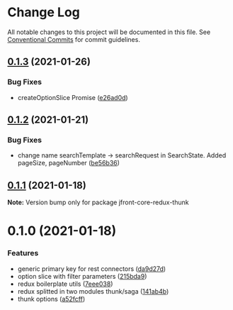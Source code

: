 # Change Log

All notable changes to this project will be documented in this file.
See [Conventional Commits](https://conventionalcommits.org) for commit guidelines.

## [0.1.3](https://github.com/Jepria/jfront-core/compare/jfront-core-redux-thunk@0.1.2...jfront-core-redux-thunk@0.1.3) (2021-01-26)


### Bug Fixes

* createOptionSlice Promise ([e26ad0d](https://github.com/Jepria/jfront-core/commit/e26ad0d83b8dd79641d580922bbac93bc5521c9a))





## [0.1.2](https://github.com/Jepria/jfront-core/compare/jfront-core-redux-thunk@0.1.1...jfront-core-redux-thunk@0.1.2) (2021-01-21)


### Bug Fixes

* change name searchTemplate -> searchRequest in SearchState. Added pageSize, pageNumber ([be56b36](https://github.com/Jepria/jfront-core/commit/be56b36a33847dd947fc6e954b38bf72567a0753))





## [0.1.1](https://github.com/Jepria/jfront-core/compare/jfront-core-redux-thunk@0.1.0...jfront-core-redux-thunk@0.1.1) (2021-01-18)

**Note:** Version bump only for package jfront-core-redux-thunk





# 0.1.0 (2021-01-18)


### Features

* generic primary key for rest connectors ([da9d27d](https://github.com/Jepria/jfront-core/commit/da9d27daa4be402a1cda9c58b4ec27b1ffe656a0))
* option slice with filter parameters ([215bda9](https://github.com/Jepria/jfront-core/commit/215bda920f29760f5a5b6d29d189b50a6922a307))
* redux boilerplate utils ([7eee038](https://github.com/Jepria/jfront-core/commit/7eee038869990efe2a6560d2fb13fd80d382842a))
* redux splitted in two modules thunk/saga ([141ab4b](https://github.com/Jepria/jfront-core/commit/141ab4b870b019fff734dc3e1a341a3ec0abf965))
* thunk options ([a52fcff](https://github.com/Jepria/jfront-core/commit/a52fcffeca567a11c013d6b3ed1b3dad62052ae3))
